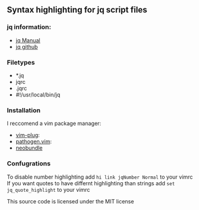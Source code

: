 ## Syntax highlighting for jq script files

### jq information:
- [jq Manual](https://stedolan.github.io/jq/manual/)
- [jq github](https://github.com/stedolan/jq)

### Filetypes
- *.jq
- jqrc
- .jqrc
- #!/usr/local/bin/jq


### Installation

I reccomend a vim package manager:
- [vim-plug](https://github.com/junegunn/vim-plug):
- [pathogen.vim](https://github.com/tpope/vim-pathogen):
- [neobundle](https://github.com/Shougo/neobundle.vim)

### Confugrations

To disable number highlighting add `hi link jqNumber Normal` to your vimrc
If you want quotes to have differnt highlighting than strings add `set jq_quote_highlight` to your vimrc

This source code is licensed under the MIT license
